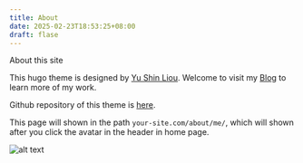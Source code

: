 ```yaml
---
title: About
date: 2025-02-23T18:53:25+08:00
draft: flase
---
```


About this site

<!--more-->

This hugo theme is designed by [Yu Shin Liou](https://github.com/yushinliou). Welcome to visit my [Blog](https://focusidler.com) to learn more of my work.

Github repository of this theme is [here](https://github.com/yushinliou/hugo-theme-times).

This page will shown in the path `your-site.com/about/me/`, which will shown after you click the avatar in the header in home page.

![alt text](/image.png)


